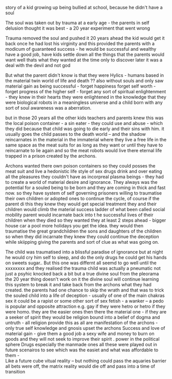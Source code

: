 story of a kid growing up being bullied at school, because he didn't have a soul

The soul was taken out by trauma at a early age - the parents in self delusion thought it was best - a 20 year experiment that went wrong

Trauma removed the soul and pushed it 20 years ahead the kid would get it back once he had lost his virginity and this provided the parents with a modicum of guaranteed success - he would be successful and wealthy have a good job, have kids settle down all the things that the parents would want well thats what they wanted at the time only to discover later it was a deal with the devil and not god
 
But what the parent didn't know is that they were Hylics - humans based in the material twin world of life and death ?? also without souls and only saw material gain as being successful - forget happiness forget self worth - forget progress of the higher self - forget any sort of spiritual enlightenment - they knew in their hearts they were enlightened in the knowledge that they were biological robots in a meaningless universe and a child born with any sort of soul awareness was a aberration. 

but in those 20 years all the other kids teachers and parents knew this was the local poison container - a sin eater - they could use and abuse - which they did because that child was going to die early and their sins with him. it usually goes the child passes to the death world – and the shadow reincarnates in the material in the immaterial where they live a free life in the same space as the meat suits for as long as they want or until  they have to reincarnate to lie again and so the meat robots would live there eternal life trapped in a prison created by the archons.

Archons wanted there own poison containers so they could posses the meat suit and live a hedonistic life style of sex drugs drink and over eating all the pleasures they couldn't have as incorpreal plasma beings - they had to create a world of material desire and ignorance. They always was the potential for a souled being to be born and they are coming in thick and fast now. so they have system of self governing prisoners willing to traumatise their own children or adopted ones to continue the cycle, of course if the parent di this they knew they would get special treatment they and their children would climb the material success ladder of what been called social mobility parent would incarnate back into t he successful lives of their children when they died so they wanted they at least 2 steps ahead - bigger house car a pool more holidays you get the idea. they would then traumatise the great grandchildren the sons and daughters of the children so when they did incarnate they knew they could continue the deception while skiipping giving the parents and sort of clue as what was going on. 

The child was traumatised into a blissful paradise of ignorance but at night he would cry him self to sleep, and do the only drugs he could get his hands on sweets sugar..
 But this one was differnt all seemd to go well until the xxxxxxxx  and they realised the trauma child was actually a pneumatic not just a psyhic knocked back a bit but a true divine soul from the pleorama the 20 year thing doesn't work on it the divine soul will continue learning this system to break it and take back from the archons what they had created.  the parents had one chance to skip the wrath and that was to trick the souled child into a life of deception - usually of one of the main chakras sex it could be a rapist or some other sort of sex fetish - a wanker – a pedo is popular and opposite attraction e.g. gay if they were hetro or hetro if they were homo. they are the easier ones 
then there the material one - if they are a seeker of spirit  they would be religion bound into a belief of dogma and untruth - all religion provide this as all are manifestation of the archons - only true self knowledge and gnosis upset the archons
Success and love of material gain - give them a good job a sexy wife and money to burn on goods and they will not seek to improve their spirit .
power in the political sphere 
Drugs especially the manmade ones
all these were played out in future scenairos to see which was the easiet and what was affordable to them -  
Like a future cube vitual reality – but nothing could pass the aquaries barrier all bets were off, the matrix reality would die off and pass into a time of transition



